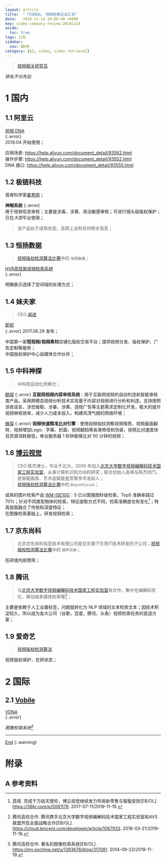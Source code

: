 ```yaml
---
layout: article
title:  "「VIDEO」 视频检索企业汇总"
date:   2019-11-14 18:06:40 +0800
key: video-company-review-20191114
aside:
  toc: true
tags: 公司
sidebar:
  nav: NDVR
category: [AI, video, video_retrieval]
---
```

<span id='head'></span>  
>[视频相关研究员](/ai/video/video_retrieval/2019/11/15/scientist.html)     


<!--more-->
*排名不分先后*  

# 1 国内
## 1.1 阿里云
[视频 DNA](https://ai.aliyun.com/vi/dna)    
{:.error}  
2019.04 开始使用；    

应用场景: <https://help.aliyun.com/document_detail/93562.html>     
操作步骤: <https://help.aliyun.com/document_detail/93552.html>     
DNA 接口: <https://help.aliyun.com/document_detail/93555.html>     

## 1.2 极链科技
首席科学家[姜育刚](/ai/video/video_retrieval/2019/11/15/scientist.html#11-姜育刚)；   

**神眼系统**
{:.error}  
用于视频信息审核；主要是涉毒、涉黄、政治敏感审核；可进行镜头级版权保护；     
已在*大型*平台使用；     
>该产品处于成熟状态，且网上没有任何相关信息；      

## 1.3 恒扬数据
>[视频版权检测算法比赛](https://www.datafountain.cn/competitions/354)中的 `恒扬数据`；      

[HVR高性能视频检索系统](http://www.semptian.com/proinfo/155.html)     
{:.error}

明确表示选择了空间域的处理方式；    

## 1.4 妹夫家
>CEO [闻进](https://baike.baidu.com/item/%E5%A6%B9%E5%A4%AB%E5%AE%B6)    

[即视](http://www.geesee.com/)    
{:.error}
2017.06.29 发布；     

中国第一家**短视频/视频素材**店铺化版权交易平台；提供视频分发、版权保护、广告定制等服务；      
中国版权保护中心自媒体合作伙伴；    

## 1.5 中科神探
>中科院自动化所孵化；    

[鲸探](http://www.cas-st.com/product-whale.html)
{:.error}
**互联网视频内容审核系统**：用于互联网视频的自动判违和智能审核类产品，采用跨模态视频分析技术实现基于内容对视频进行分析和判违，支持按照涉政谣言、涉恐维稳、涉暴、涉黄、违规广告等主题需求定制化开发，极大的提升视频审核效率，减少人力成本投入，构建风清气朗的网络环境；      

[蜂探](http://www.cas-st.com/product-bee.html)
{:.error}
**视频快速精准比对引擎**：使用视频指纹洞察视频降质、视频画面翻转、视频增加Logo、字幕、封面、视频翻拍等各类修改和伪装，视频比对速度快且资源消耗极低，单台服务器 1 秒钟能够比对 50 分钟的视频；         

## 1.6 [博云视觉](http://www.boyunvision.com.cn/)
>CEO 陈杰博士，毕业于北大，2009 年加入[北京大学数字视频编解码技术国家工程实验室](/ai/video/video_retrieval/2019/11/15/scientist.html#14NELVT)，从事计算机识别方向的研究；联合创始人高峰与陈杰同门，是智能画库、艺术品智能鉴赏等学术发起人；      
[视频版权检测算法比赛](https://www.datafountain.cn/competitions/354)中的 `BoyunVision`；      

成熟的图片检索产品 [WM-ISE10G](http://www.boyunvision.com.cn/mapsearch.html)：5 亿以图搜图秒级检索，Top5 准确率超过 70%；针对不同类型物体的检索，特征提取方式不同，检索准确度也有变化[^1]；特真层面融合了传统和深度特征；        
在图像检索基础上，研发视频检索；   

## 1.7 京东尚科
>北京京东尚科信息技术有限公司是京东旗下负责IT技术研发的子公司；[视频版权检测算法比赛](https://www.datafountain.cn/competitions/354)中的 `葫芦兄弟`；      

在研或内部使用；   

## 1.8 腾讯
>与[北京大学数字视频编解码技术国家工程实验室](/ai/video/video_retrieval/2019/11/15/scientist.html#14NELVT)有合作，集中在编解码优化、移动端多媒体检索等[^2]；     

主要是依赖于人工设置标签，问题就转化为 NLP 领域的文本检索文本；因技术积淀较久，所以成为各大公司（谷歌，百度，腾讯，头条）视频检索任务的首选方案；

## 1.9 爱奇艺
>[视频版权检测算法](https://www.datafountain.cn/competitions/354)    

视频版权保护，在研状态；   


# 2 国际
## 2.1 [Vobile](http://www.vobilegroup.com/)     
[VDNA](http://www.vobilegroup.com/technology)    
{:.error}  

*图像检索系统[^3]*    

-------------------  
[End](#head)
{:.warning}  


# 附录


## A 参考资料
[^1]: 荔枝. 完成千万级天使轮，博云视觉继续发力布局新零售与智能安防[EB/OL]. <https://36kr.com/p/5081176>. 2017-07-11/2019-11-19.        
[^2]: 腾讯高校合作. 腾讯携手北京大学数字视频编解码技术国家工程实验室和AVS联盟开启全面战略合作[EB/OL]. <https://cloud.tencent.com/developer/article/1067933>. 2018-03-21/2019-11-19.        
[^3]: 腾讯高校合作. 著名的图像检索系统[EB/OL]. <https://my.oschina.net/u/1393676/blog/317091>. 2014-09-22/2019-11-19.        

